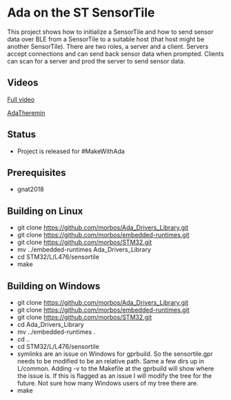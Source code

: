 # Ada on the ST SensorTile

This project shows how to initialize a SensorTile and how to send
sensor data over BLE from a SensorTile to a suitable host (that host
might be another SensorTile). There are two roles, a server and a
client. Servers accept connections and can send back sensor data when
prompted. Clients can scan for a server and prod the server to send
sensor data.

## Videos

[Full video](https://www.youtube.com/watch?v=E290oAYr0f8)

[AdaTheremin](https://youtu.be/E290oAYr0f8?t=404)

## Status
- Project is released for #MakeWithAda

## Prerequisites
- gnat2018

## Building on Linux
- git clone https://github.com/morbos/Ada_Drivers_Library.git
- git clone https://github.com/morbos/embedded-runtimes.git
- git clone https://github.com/morbos/STM32.git
- mv ../embedded-runtimes Ada_Drivers_Library
- cd STM32/L/L476/sensortile
- make

## Building on Windows
- git clone https://github.com/morbos/Ada_Drivers_Library.git
- git clone https://github.com/morbos/embedded-runtimes.git
- git clone https://github.com/morbos/STM32.git
- cd Ada_Drivers_Library
- mv ../embedded-runtimes .
- cd ..
- cd STM32/L/L476/sensortile
- symlinks are an issue on Windows for gprbuild. So the sensortile.gpr
needs to be modified to be an relative path. Same a few dirs up in
L/common. Adding -v to the Makefile at the gprbuild will show where
the issue is. If this is flagged as an issue I will modify the tree
for the future. Not sure how many Windows users of my tree there are.
- make


